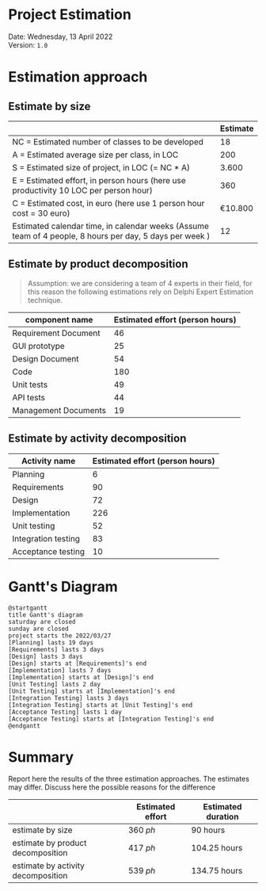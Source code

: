 # Project Estimation  
Date: Wednesday, 13 April 2022\
Version: `1.0`


# Estimation approach
## Estimate by size
|             | Estimate                        |             
| ----------- | ------------------------------- |  
| NC =  Estimated number of classes to be developed   | 18 |             
|  A = Estimated average size per class, in LOC       | 200 | 
| S = Estimated size of project, in LOC (= NC * A) | 3.600 |
| E = Estimated effort, in person hours (here use productivity 10 LOC per person hour)  | 360 |   
| C = Estimated cost, in euro (here use 1 person hour cost = 30 euro) | €10.800 | 
| Estimated calendar time, in calendar weeks (Assume team of 4 people, 8 hours per day, 5 days per week ) | 12 |               

## Estimate by product decomposition
> Assumption: we are considering a team of 4 experts in their field, for this reason the following estimations rely on Delphi Expert Estimation technique.

|         component name    | Estimated effort (person hours)   |             
| ----------- | ------------------------------- | 
| Requirement Document    | 46 |
| GUI prototype | 25 |
| Design Document | 54 |
| Code | 180 |
| Unit tests | 49 |
| API tests | 44 |
| Management Documents  | 19 |

## Estimate by activity decomposition 
|         Activity name    | Estimated effort (person hours)   |             
| ----------- | ------------------------------- | 
| Planning | 6 |
| Requirements | 90 |
| Design | 72 |
| Implementation | 226 |
| Unit testing | 52 |
| Integration testing | 83 |
| Acceptance testing | 10 |

# Gantt's Diagram

>
```plantuml
@startgantt
title Gantt's diagram
saturday are closed
sunday are closed
project starts the 2022/03/27
[Planning] lasts 19 days
[Requirements] lasts 3 days
[Design] lasts 3 days
[Design] starts at [Requirements]'s end
[Implementation] lasts 7 days
[Implementation] starts at [Design]'s end
[Unit Testing] lasts 2 day
[Unit Testing] starts at [Implementation]'s end
[Integration Testing] lasts 3 days
[Integration Testing] starts at [Unit Testing]'s end
[Acceptance Testing] lasts 1 day
[Acceptance Testing] starts at [Integration Testing]'s end
@endgantt
```
# Summary
Report here the results of the three estimation approaches. The  estimates may differ. Discuss here the possible reasons for the difference

|             | Estimated effort | Estimated duration |          
| ----------- | ------------------------------- | ---------------|
| estimate by size | 360 *ph* | 90 hours |
| estimate by product decomposition | 417 *ph* | 104.25 hours |
| estimate by activity decomposition | 539 *ph* | 134.75 hours | 

